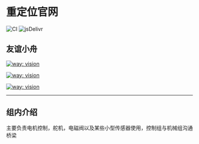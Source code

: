 # 重定位官网

![CI](https://github.com/rundocs/jekyll-rtd-theme/workflows/CI/badge.svg?branch=develop)
![jsDelivr](https://data.jsdelivr.com/v1/package/gh/rundocs/jekyll-rtd-theme/badge)


## 友谊小舟

[![way: vision](https://img.shields.io/badge/%E8%A7%86%E8%A7%89-vision-green)](https://whu-robocon-vision.github.io/)

[![way: vision](https://img.shields.io/badge/%E5%AE%9A%E4%BD%8D-location-orange)](https://whu-robocon-location.github.io/)

[![way: vision](https://img.shields.io/badge/%E5%AE%9A%E4%BD%8D-location-orange)](https://hucare233.github.io/)

---
## 组内介绍

主要负责电机控制，舵机，电磁阀以及某些小型传感器使用，控制组与机械组沟通桥梁
